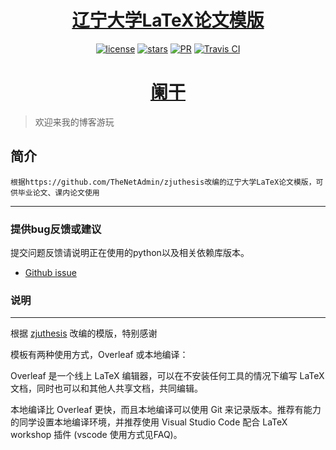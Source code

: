 
<h1 align="center"><a href="https://github.com/JessyTsu1/LNU_Thesis" target="_blank">辽宁大学LaTeX论文模版</a></h1>
<p align="center">
<a href="https://github.com/JessyTsu1/LNU_Thesis/issues"><img alt="license" src="https://img.shields.io/badge/license-Apache--2.0-blue"/></a>
<a href="https://github.com/JessyTsu1/LNU_Thesis/issues"><img alt="stars" src="https://img.shields.io/github/stars/JessyTsu1/LNU_Thesis"></a>
<a href="https://github.com/JessyTsu1/LNU_Thesis/issues"><img alt="PR" src="https://img.shields.io/badge/PRs-welcome-green"></a>
<a href="https://github.com/JessyTsu1/LNU_Thesis/issues"><img alt="Travis CI" src="https://img.shields.io/badge/build-done-blue"/></a>
</p>

<h1 align="center"><a href="http://119.29.52.131:8090" target="_blank">阑干</a></h1>


> 欢迎来我的博客游玩



## 简介

    根据https://github.com/TheNetAdmin/zjuthesis改编的辽宁大学LaTeX论文模版，可供毕业论文、课内论文使用


-------------------------------------------------------------------------------

### 提供bug反馈或建议

提交问题反馈请说明正在使用的python以及相关依赖库版本。

- [Github issue](https://github.com/JessyTsu1/LNU_Thesis/issues)



### **说明**

---

根据 [zjuthesis](https://github.com/TheNetAdmin/zjuthesis) 改编的模版，特别感谢

模板有两种使用方式，Overleaf 或本地编译：

Overleaf 是一个线上 LaTeX 编辑器，可以在不安装任何工具的情况下编写 LaTeX 文档，同时也可以和其他人共享文档，共同编辑。

本地编译比 Overleaf 更快，而且本地编译可以使用 Git 来记录版本。推荐有能力的同学设置本地编译环境，并推荐使用 Visual Studio Code 配合 LaTeX workshop 插件 (vscode 使用方式见FAQ)。


